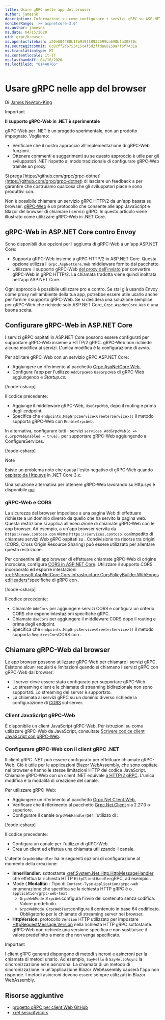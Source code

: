 ```yaml
---
title: Usare gRPC nelle app del browser
author: jamesnk
description: Informazioni su come configurare i servizi gRPC su ASP.NET Core come richiamabili dalle app browser tramite gRPC-Web.
monikerRange: '>= aspnetcore-3.0'
ms.author: jamesnk
ms.date: 04/15/2020
uid: grpc/browser
ms.openlocfilehash: a20e604488b1fb919f18932599ba690bfa308f0c
ms.sourcegitcommit: 6c8cff2d6753415c4f5d2ffda88159a7f6f7431a
ms.translationtype: MT
ms.contentlocale: it-IT
ms.lasthandoff: 04/16/2020
ms.locfileid: "81440766"
---
```

# <a name="use-grpc-in-browser-apps"></a>Usare gRPC nelle app del browser

Di [James Newton-King](https://twitter.com/jamesnk)

> [!IMPORTANT]
> **Il supporto gRPC-Web in .NET è sperimentale**
>
> gRPC-Web per .NET è un progetto sperimentale, non un prodotto impegnato. Vogliamo:
>
> * Verificare che il nostro approccio all'implementazione di gRPC-Web funzioni.
> * Ottenere commenti e suggerimenti su se questo approccio è utile per gli sviluppatori .NET rispetto al modo tradizionale di configurare gRPC-Web tramite un proxy.
>
> Si prega [https://github.com/grpc/grpc-dotnet](https://github.com/grpc/grpc-dotnet) di lasciare un feedback a per garantire che costruiamo qualcosa che gli sviluppatori piace e sono produttivi con.

Non è possibile chiamare un servizio gRPC HTTP/2 da un'app basata su browser. [gRPC-Web](https://github.com/grpc/grpc/blob/master/doc/PROTOCOL-WEB.md) è un protocollo che consente alle app JavaScript e Blazor del browser di chiamare i servizi gRPC. In questo articolo viene illustrato come utilizzare gRPC-Web in .NET Core.

## <a name="grpc-web-in-aspnet-core-vs-envoy"></a>gRPC-Web in ASP.NET Core contro Envoy

Sono disponibili due opzioni per l'aggiunta di gRPC-Web a un'app ASP.NET Core:

* Supporta gRPC-Web insieme a gRPC HTTP/2 in ASP.NET Core. Questa opzione utilizza il `Grpc.AspNetCore.Web` middleware fornito dal pacchetto.
* Utilizzare il supporto gRPC-Web [del proxy dell'inviato](https://www.envoyproxy.io/) per convertire gRPC-Web in gRPC HTTP/2. La chiamata tradotta viene quindi inoltrata nell'app ASP.NET Core.

Ogni approccio è possibile utilizzare pro e contro. Se stai già usando Envoy come proxy nell'ambiente della tua app, potrebbe essere utile usarlo anche per fornire il supporto gRPC-Web. Se si desidera una soluzione semplice per gRPC-Web che richiede solo ASP.NET Core, `Grpc.AspNetCore.Web` è una buona scelta.

## <a name="configure-grpc-web-in-aspnet-core"></a>Configurare gRPC-Web in ASP.NET Core

I servizi gRPC ospitati in ASP.NET Core possono essere configurati per supportare gRPC-Web insieme a HTTP/2 gRPC. gRPC-Web non richiede alcuna modifica ai servizi. L'unica modifica è la configurazione di avvio.

Per abilitare gRPC-Web con un servizio gRPC ASP.NET Core:

* Aggiungere un riferimento al pacchetto [Grpc.AspNetCore.Web.](https://www.nuget.org/packages/Grpc.AspNetCore.Web)
* Configura l'app per l'utilizzo `AddGrpcWeb` `UseGrpcWeb` di gRPC-Web aggiungendo e *Startup.cs:*

[!code-csharp[](~/grpc/browser/sample/Startup.cs?name=snippet_1&highlight=10,14)]

Il codice precedente:

* Aggiunge il middleware gRPC-Web, `UseGrpcWeb`, dopo il routing e prima degli endpoint.
* Specifica che `endpoints.MapGrpcService<GreeterService>()` il metodo supporta gRPC-Web con `EnableGrpcWeb`. 

In alternativa, configurare tutti i servizi `services.AddGrpcWeb(o => o.GrpcWebEnabled = true);` per supportare gRPC-Web aggiungendo a ConfigureServices.

[!code-csharp[](~/grpc/browser/sample/AllServicesSupportExample_Startup.cs?name=snippet_1&highlight=6,13)]

> [!NOTE]
> Esiste un problema noto che causa l'esito negativo di gRPC-Web quando [ospitato da Http.sys](xref:fundamentals/servers/httpsys) in .NET Core 3.x.
>
> Una soluzione alternativa per ottenere gRPC-Web lavorando su Http.sys è disponibile [qui](https://github.com/grpc/grpc-dotnet/issues/853#issuecomment-610078202).

### <a name="grpc-web-and-cors"></a>gRPC-Web e CORS

La sicurezza del browser impedisce a una pagina Web di effettuare richieste a un dominio diverso da quello che ha servito la pagina web. Questa restrizione si applica all'esecuzione di chiamate gRPC-Web con le app browser. Ad esempio, a un'app browser servita da `https://www.contoso.com` viene `https://services.contoso.com`impedito di chiamare servizi Web gRPC ospitati su . Condivisione tra risorse tra origini (CORS, Cross Origin Resource Sharing) può essere utilizzato per allentare questa restrizione.

Per consentire all'app browser di effettuare chiamate gRPC-Web di origine incrociata, configura [CORS in ASP.NET Core](xref:security/cors). Utilizzare il supporto CORS incorporato ed esporre intestazioni <xref:Microsoft.AspNetCore.Cors.Infrastructure.CorsPolicyBuilder.WithExposedHeaders*>specifiche di gRPC con .

[!code-csharp[](~/grpc/browser/sample/CORS_Startup.cs?name=snippet_1&highlight=5-11,19,24)]

Il codice precedente:

* Chiamate `AddCors` per aggiungere servizi CORS e configura un criterio CORS che espone intestazioni specifiche gRPC.
* Chiamate `UseCors` per aggiungere il middleware CORS dopo il routing e prima degli endpoint.
* Specifica che `endpoints.MapGrpcService<GreeterService>()` il metodo supporta `RequiresCors`CORS con .

## <a name="call-grpc-web-from-the-browser"></a>Chiamare gRPC-Web dal browser

Le app browser possono utilizzare gRPC-Web per chiamare i servizi gRPC. Esistono alcuni requisiti e limitazioni quando si chiamano i servizi gRPC con gRPC-Web dal browser:

* Il server deve essere stato configurato per supportare gRPC-Web.
* Lo streaming client e le chiamate di streaming bidirezionale non sono supportati. Lo streaming del server è supportato.
* La chiamata ai servizi gRPC su un dominio diverso richiede la configurazione di [CORS](xref:security/cors) sul server.

### <a name="javascript-grpc-web-client"></a>Client JavaScript gRPC-Web

È disponibile un client JavaScript gRPC-Web. Per istruzioni su come utilizzare gRPC-Web da JavaScript, consultate [Scrivere codice client JavaScript con gRPC-Web](https://github.com/grpc/grpc-web/tree/master/net/grpc/gateway/examples/helloworld#write-client-code).

### <a name="configure-grpc-web-with-the-net-grpc-client"></a>Configurare gRPC-Web con il client gRPC .NET

Il client gRPC .NET può essere configurato per effettuare chiamate gRPC-Web. Ciò è utile per le applicazioni [Blazor WebAssembly,](xref:blazor/index#blazor-webassembly) che sono ospitate nel browser e hanno le stesse limitazioni HTTP del codice JavaScript. Chiamare gRPC-Web con un client .NET equivale [a HTTP/2 gRPC](xref:grpc/client). L'unica modifica è la modalità di creazione del canale.

Per utilizzare gRPC-Web:

* Aggiungere un riferimento al pacchetto [Grpc.Net.Client.Web.](https://www.nuget.org/packages/Grpc.Net.Client.Web)
* Verificare che il riferimento al pacchetto [Grpc.Net.Client](https://www.nuget.org/packages/Grpc.Net.Client) sia 2.27.0 o superiore.
* Configurare il canale `GrpcWebHandler`per l'utilizzo di :

[!code-csharp[](~/grpc/browser/sample/Handler.cs?name=snippet_1)]

Il codice precedente:

* Configura un canale per l'utilizzo di gRPC-Web.
* Crea un client ed effettua una chiamata utilizzando il canale.

L'utente `GrpcWebHandler` ha le seguenti opzioni di configurazione al momento della creazione:

* **InnerHandler:** sottostante <xref:System.Net.Http.HttpMessageHandler> che effettua la richiesta HTTP `HttpClientHandler`gRPC, ad esempio .
* Mode ( **Modalità**) : Tipo di `Content-Type` `application/grpc-web` enumerazione che specifica se la richiesta HTTP gRPC è o . `application/grpc-web-text`
    * `GrpcWebMode.GrpcWeb`configura l'invio del contenuto senza codifica. Valore predefinito.
    * `GrpcWebMode.GrpcWebText`configura il contenuto in base 64 codificato. Obbligatorio per le chiamate di streaming server nei browser.
* **HttpVersion:** protocollo `Version` HTTP utilizzato per impostare [HttpRequestMessage.Version](xref:System.Net.Http.HttpRequestMessage.Version) nella richiesta HTTP gRPC sottostante. gRPC-Web non richiede una versione specifica e non sostituisce il valore predefinito a meno che non venga specificato.

> [!IMPORTANT]
> I client gRPC generati dispongono di metodi sincroni e asincroni per la chiamata di metodi unario. Ad esempio, `SayHello` è `SayHelloAsync` la sincronizzazione ed è asincrona. La chiamata di un metodo di sincronizzazione in un'applicazione Blazor WebAssembly causerà l'app non risponde. I metodi asincroni devono essere sempre utilizzati in Blazor WebAssembly.

## <a name="additional-resources"></a>Risorse aggiuntive

* [progetto gRPC per client Web GitHub](https://github.com/grpc/grpc-web)
* <xref:security/cors>
